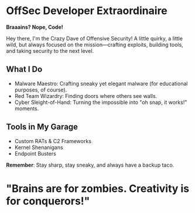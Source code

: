 # OffSec Developer Extraordinaire  
**Braaains? Nope, Code!**  

Hey there, I'm the Crazy Dave of Offensive Security! A little quirky, a little wild, but always focused on the mission—crafting exploits, building tools, and taking security to the next level.  

## What I Do  
- Malware Maestro: Crafting sneaky yet elegant malware (for educational purposes, of course).  
- Red Team Wizardry: Finding doors where others see walls.  
- Cyber Sleight-of-Hand: Turning the impossible into "oh snap, it works!" moments.  

## Tools in My Garage  
- Custom RATs & C2 Frameworks  
- Kernel Shenanigans  
- Endpoint Busters  

**Remember**: Stay sharp, stay sneaky, and always have a backup taco.  

# "Brains are for zombies. Creativity is for conquerors!"  
